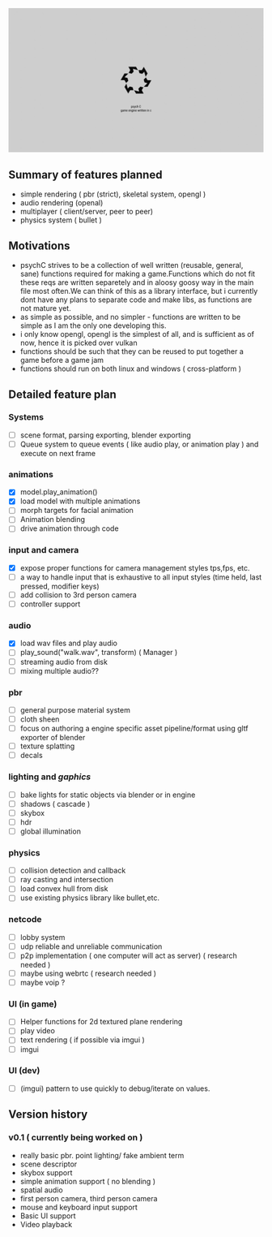 ![banner.png]( banner.png )

## Summary of features planned

* simple rendering ( pbr (strict), skeletal system, opengl )
* audio rendering (openal)
* multiplayer ( client/server, peer to peer)
* physics system ( bullet )

## Motivations
- psychC strives to be a collection of well written (reusable, general, sane) functions required for making a game.Functions which do not fit these reqs are written separetely and in aloosy goosy way in the main file most often.We can think of this as a library interface, but i currently dont have any plans to separate code and make libs, as functions are not mature yet.
- as simple as possible, and no simpler - functions are written to be simple as I am the only one developing this.
- i only know opengl, opengl is the simplest of all, and is sufficient as of now, hence it is picked over vulkan
- functions should be such that they can be reused to put together a game before a game jam
- functions should run on both linux and windows ( cross-platform )

## Detailed feature plan

### Systems
- [ ] scene format, parsing exporting, blender exporting
- [ ] Queue system to queue events ( like audio play, or animation play ) and execute on next frame

### animations
- [x] model.play_animation()
- [x] load model with multiple animations
- [ ] morph targets for facial animation
- [ ] Animation blending
- [ ] drive animation through code
  
### input and camera
- [x] expose proper functions for camera management styles tps,fps, etc.
- [ ] a way to handle input that is exhaustive to all input styles (time held, last pressed, modifier keys)
- [ ] add collision to 3rd person camera
- [ ] controller support

### audio
- [x] load wav files and play audio
- [ ] play_sound("walk.wav", transform) ( Manager )
- [ ] streaming audio from disk
- [ ] mixing multiple audio??

### pbr
- [ ] general purpose material system
- [ ] cloth sheen
- [ ] focus on authoring a engine specific asset pipeline/format using gltf exporter of blender
- [ ] texture splatting
- [ ] decals

### lighting and _**gaphics**_
- [ ] bake lights for static objects via blender or in engine
- [ ] shadows ( cascade )
- [ ] skybox
- [ ] hdr
- [ ] global illumination

### physics
- [ ] collision detection and callback
- [ ] ray casting and intersection
- [ ] load convex hull from disk
- [ ] use existing physics library like bullet,etc.

### netcode
- [ ] lobby system
- [ ] udp reliable and unreliable communication
- [ ] p2p implementation ( one computer will act as server) ( research needed )
- [ ] maybe using webrtc ( research needed )
- [ ] maybe voip ?

### UI (in game)
- [ ] Helper functions for 2d textured plane rendering
- [ ] play video
- [ ] text rendering ( if possible via imgui )
- [ ] imgui

### UI (dev)
- [ ] (imgui) pattern to use quickly to debug/iterate on values.

## Version history
### v0.1 ( currently being worked on )
- really basic pbr. point lighting/ fake ambient term
- scene descriptor
- skybox support
- simple animation support ( no blending )
- spatial audio
- first person camera, third person camera
- mouse and keyboard input support
- Basic UI support
- Video playback
